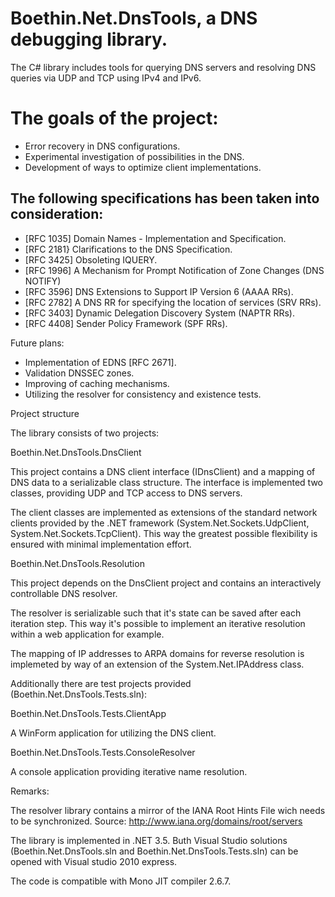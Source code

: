 Boethin.Net.DnsTools, a DNS debugging library.
==============================================

The C# library includes tools for querying DNS servers and resolving DNS queries via UDP and TCP using IPv4 and IPv6.

The goals of the project:
=========================
  - Error recovery in DNS configurations.
  - Experimental investigation of possibilities in the DNS.
  - Development of ways to optimize client implementations.
  
The following specifications has been taken into consideration:
---------------------------------------------------------------
  - [RFC 1035] Domain Names - Implementation and Specification.
  - [RFC 2181} Clarifications to the DNS Specification.
  - [RFC 3425] Obsoleting IQUERY.
  - [RFC 1996] A Mechanism for Prompt Notification of Zone Changes (DNS NOTIFY)
  - [RFC 3596] DNS Extensions to Support IP Version 6 (AAAA RRs).
  - [RFC 2782] A DNS RR for specifying the location of services (SRV RRs).
  - [RFC 3403] Dynamic Delegation Discovery System (NAPTR RRs).
  - [RFC 4408] Sender Policy Framework (SPF RRs).

Future plans:
  - Implementation of EDNS [RFC 2671].
  - Validation DNSSEC zones.
  - Improving of caching mechanisms.
  - Utilizing the resolver for consistency and existence tests.

Project structure

The library consists of two projects:

Boethin.Net.DnsTools.DnsClient

This project contains a DNS client interface (IDnsClient) and a mapping of DNS data to a serializable class structure. The interface is implemented two classes, providing UDP and TCP access to DNS servers.
   
The client classes are implemented as extensions of the standard network clients provided by the .NET framework (System.Net.Sockets.UdpClient, System.Net.Sockets.TcpClient). This way the greatest possible flexibility is ensured with minimal implementation effort.

Boethin.Net.DnsTools.Resolution

This project depends on the DnsClient project and contains an interactively controllable DNS resolver.

The resolver is serializable such that it's state can be saved after each iteration step. This way it's possible to implement an iterative resolution within a web application for example.

The mapping of IP addresses to ARPA domains for reverse resolution is implemeted by way of an extension of the System.Net.IPAddress class.


Additionally there are test projects provided (Boethin.Net.DnsTools.Tests.sln):

Boethin.Net.DnsTools.Tests.ClientApp

A WinForm application for utilizing the DNS client.


Boethin.Net.DnsTools.Tests.ConsoleResolver

A console application providing iterative name resolution.


Remarks:

The resolver library contains a mirror of the IANA Root Hints File wich needs to be synchronized.
Source: http://www.iana.org/domains/root/servers

The library is implemented in .NET 3.5. Buth Visual Studio solutions (Boethin.Net.DnsTools.sln and Boethin.Net.DnsTools.Tests.sln) can be opened with Visual studio 2010 express.

The code is compatible with Mono JIT compiler 2.6.7.
  
  




